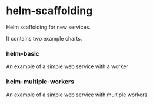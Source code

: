 # helm-scaffolding
Helm scaffolding for new services.

It contains two example charts.

### helm-basic
An example of a simple web service with a worker

### helm-multiple-workers
An example of a simple web service with multiple workers
